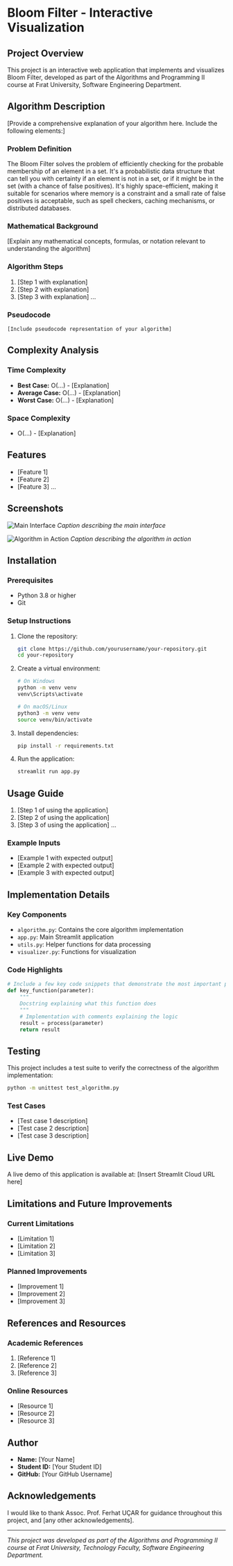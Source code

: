# Bloom Filter - Interactive Visualization

## Project Overview

This project is an interactive web application that implements and visualizes Bloom Filter, developed as part of the Algorithms and Programming II course at Fırat University, Software Engineering Department.

## Algorithm Description

[Provide a comprehensive explanation of your algorithm here. Include the following elements:]

### Problem Definition

The Bloom Filter solves the problem of efficiently checking for the probable membership of an element in a set. It's a probabilistic data structure that can tell you with certainty if an element is not in a set, or if it might be in the set (with a chance of false positives). It's highly space-efficient, making it suitable for scenarios where memory is a constraint and a small rate of false positives is acceptable, such as spell checkers, caching mechanisms, or distributed databases.

### Mathematical Background

[Explain any mathematical concepts, formulas, or notation relevant to understanding the algorithm]

### Algorithm Steps

1. [Step 1 with explanation]
2. [Step 2 with explanation]
3. [Step 3 with explanation]
...

### Pseudocode

```
[Include pseudocode representation of your algorithm]
```

## Complexity Analysis

### Time Complexity

- **Best Case:** O(...) - [Explanation]
- **Average Case:** O(...) - [Explanation]
- **Worst Case:** O(...) - [Explanation]

### Space Complexity

- O(...) - [Explanation]

## Features

- [Feature 1]
- [Feature 2]
- [Feature 3]
...

## Screenshots

![Main Interface](docs/screenshots/main_interface.png)
*Caption describing the main interface*

![Algorithm in Action](docs/screenshots/algorithm_demo.png)
*Caption describing the algorithm in action*

## Installation

### Prerequisites

- Python 3.8 or higher
- Git

### Setup Instructions

1. Clone the repository:
   ```bash
   git clone https://github.com/yourusername/your-repository.git
   cd your-repository
   ```

2. Create a virtual environment:
   ```bash
   # On Windows
   python -m venv venv
   venv\Scripts\activate

   # On macOS/Linux
   python3 -m venv venv
   source venv/bin/activate
   ```

3. Install dependencies:
   ```bash
   pip install -r requirements.txt
   ```

4. Run the application:
   ```bash
   streamlit run app.py
   ```

## Usage Guide

1. [Step 1 of using the application]
2. [Step 2 of using the application]
3. [Step 3 of using the application]
...

### Example Inputs

- [Example 1 with expected output]
- [Example 2 with expected output]
- [Example 3 with expected output]

## Implementation Details

### Key Components

- `algorithm.py`: Contains the core algorithm implementation
- `app.py`: Main Streamlit application
- `utils.py`: Helper functions for data processing
- `visualizer.py`: Functions for visualization

### Code Highlights

```python
# Include a few key code snippets that demonstrate the most important parts of your implementation
def key_function(parameter):
    """
    Docstring explaining what this function does
    """
    # Implementation with comments explaining the logic
    result = process(parameter)
    return result
```

## Testing

This project includes a test suite to verify the correctness of the algorithm implementation:

```bash
python -m unittest test_algorithm.py
```

### Test Cases

- [Test case 1 description]
- [Test case 2 description]
- [Test case 3 description]

## Live Demo

A live demo of this application is available at: [Insert Streamlit Cloud URL here]

## Limitations and Future Improvements

### Current Limitations

- [Limitation 1]
- [Limitation 2]
- [Limitation 3]

### Planned Improvements

- [Improvement 1]
- [Improvement 2]
- [Improvement 3]

## References and Resources

### Academic References

1. [Reference 1]
2. [Reference 2]
3. [Reference 3]

### Online Resources

- [Resource 1]
- [Resource 2]
- [Resource 3]

## Author

- **Name:** [Your Name]
- **Student ID:** [Your Student ID]
- **GitHub:** [Your GitHub Username]

## Acknowledgements

I would like to thank Assoc. Prof. Ferhat UÇAR for guidance throughout this project, and [any other acknowledgements].

---

*This project was developed as part of the Algorithms and Programming II course at Fırat University, Technology Faculty, Software Engineering Department.*

